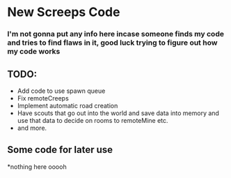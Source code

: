 # New Screeps Code

### I'm not gonna put any info here incase someone finds my code and tries to find flaws in it, good luck trying to figure out how my code works

## TODO:
* Add code to use spawn queue
* Fix remoteCreeps
* Implement automatic road creation
* Have scouts that go out into the world and save data into memory and use that data to decide on rooms to remoteMine etc.
* and more.

## Some code for later use

*nothing here ooooh